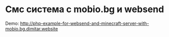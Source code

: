 # Смс система с mobio.bg и websend
Demo: http://php-example-for-websend-and-minecraft-server-with-mobio.bg.dimitar.website
